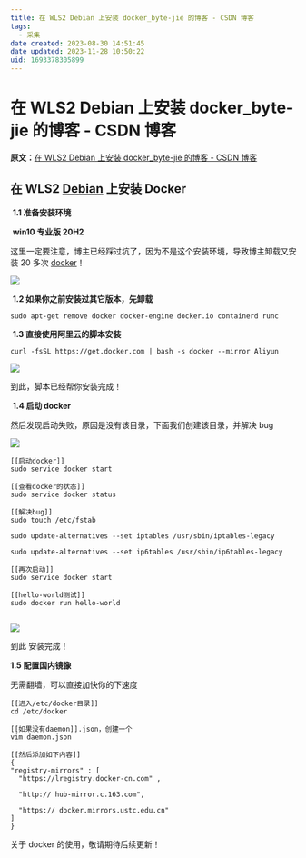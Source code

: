 ```yaml
---
title: 在 WLS2 Debian 上安装 docker_byte-jie 的博客 - CSDN 博客
tags:
  - 采集
date created: 2023-08-30 14:51:45
date updated: 2023-11-28 10:50:22
uid: 1693378305899
---
```


# 在 WLS2 Debian 上安装 docker_byte-jie 的博客 - CSDN 博客

**原文：**[在 WLS2 Debian 上安装 docker_byte-jie 的博客 - CSDN 博客](https://blog.csdn.net/qq_50883920/article/details/120540509)

## 在 WLS2 [Debian](https://so.csdn.net/so/search?q=Debian&spm=1001.2101.3001.7020) 上安装 Docker

​ **1.1 准备安装环境**

​ **win10 专业版 20H2**

这里一定要注意，博主已经踩过坑了，因为不是这个安装环境，导致博主卸载又安装 20 多次 [docker](https://so.csdn.net/so/search?q=docker&spm=1001.2101.3001.7020)！

![](https://img-blog.csdnimg.cn/0a6ba2ebf847443cb1ac7bb420978f6c.png)

​ **1.2 如果你之前安装过其它版本，先卸载**

```
sudo apt-get remove docker docker-engine docker.io containerd runc

```

​ **1.3 直接使用阿里云的脚本安装**

```
curl -fsSL https://get.docker.com | bash -s docker --mirror Aliyun

```

![](https://img-blog.csdnimg.cn/55af48c0e46f44949c90a0af148cb336.jpg?x-oss-process=image/watermark,type_ZHJvaWRzYW5zZmFsbGJhY2s,shadow_50,text_Q1NETiBA5pWW5LiZMTk2,size_20,color_FFFFFF,t_70,g_se,x_16#pic_center)

到此，脚本已经帮你安装完成！

​ **1.4 启动 docker**

然后发现启动失败，原因是没有该目录，下面我们创建该目录，并解决 bug

![](https://img-blog.csdnimg.cn/67a3ea8e40b246b5bd308f591a9f8d03.jpg?x-oss-process=image/watermark,type_ZHJvaWRzYW5zZmFsbGJhY2s,shadow_50,text_Q1NETiBA5pWW5LiZMTk2,size_20,color_FFFFFF,t_70,g_se,x_16#pic_center)

```
[[启动docker]]
sudo service docker start

[[查看docker的状态]]
sudo service docker status

[[解决bug]]
sudo touch /etc/fstab

sudo update-alternatives --set iptables /usr/sbin/iptables-legacy

sudo update-alternatives --set ip6tables /usr/sbin/ip6tables-legacy

[[再次启动]]
sudo service docker start

[[hello-world测试]]
sudo docker run hello-world


```

![](https://img-blog.csdnimg.cn/194df273d0384da0aff85d521df73ffd.jpg?x-oss-process=image/watermark,type_ZHJvaWRzYW5zZmFsbGJhY2s,shadow_50,text_Q1NETiBA5pWW5LiZMTk2,size_20,color_FFFFFF,t_70,g_se,x_16#pic_center)

到此 安装完成！

**1.5 配置国内镜像**

无需翻墙，可以直接加快你的下速度

```
[[进入/etc/docker目录]]
cd /etc/docker

[[如果没有daemon]].json，创建一个
vim daemon.json

[[然后添加如下内容]]
{
"registry-mirrors" : [
  "https://lregistry.docker-cn.com" ,

  "http:// hub-mirror.c.163.com",

  "https:// docker.mirrors.ustc.edu.cn"
]
}

```

关于 docker 的使用，敬请期待后续更新！
